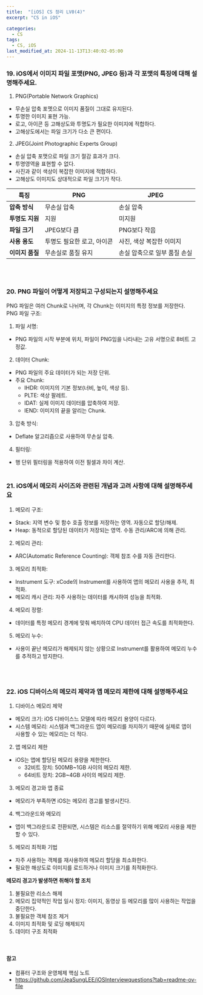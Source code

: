 ```yaml
---
title:  "[iOS] CS 정리 LV0(4)"
excerpt: "CS in iOS"

categories:
  - CS
tags:
  - CS, iOS
last_modified_at: 2024-11-13T13:40:02-05:00
---
```



### 19. iOS에서 이미지 파일 포맷(PNG, JPEG 등)과 각 포맷의 특징에 대해 설명해주세요.

1. PNG(Portable Network Graphics)
- 무손실 압축 포멧으로 이미지 품질이 그대로 유지된다.
- 투명한 이미지 표현 가능.
- 로고, 아이콘 등 고해상도와 투명도가 필요한 이미지에 적합하다.
- 고해상도에서는 파일 크기가 다소 큰 편이다.

2. JPEG(Joint Photographic Experts Group)
- 손실 압축 포맷으로 파일 크기 절감 효과가 크다.
- 투명영역을 표현할 수 없다.
- 사진과 같이 색상이 복잡한 이미지에 적합하다.
- 고해상도 이미지도 상대적으로 파일 크기가 작다.

| 특징           | PNG                         | JPEG                         |
|----------------|-----------------------------|------------------------------|
| **압축 방식**   | 무손실 압축                  | 손실 압축                     |
| **투명도 지원** | 지원                         | 미지원                        |
| **파일 크기**   | JPEG보다 큼                 | PNG보다 작음                 |
| **사용 용도**   | 투명도 필요한 로고, 아이콘   | 사진, 색상 복잡한 이미지       |
| **이미지 품질** | 무손실로 품질 유지           | 손실 압축으로 일부 품질 손실    |

<br><br>

### 20. PNG 파일이 어떻게 저장되고 구성되는지 설명해주세요

PNG 파일은 여러 Chunk로 나뉘며, 각 Chunk는 이미지의 특정 정보를 저장한다.
PNG 파일 구조:

1. 파일 서명:
  - PNG 파일의 시작 부분에 위치, 파일이 PNG임을 나타내는 고유 서명으로 8비트 고정값.
2. 데이터 Chunk:
  - PNG 파일의 주요 데이터가 되는 저장 단위.
  - 주요 Chunk:
    - IHDR: 이미지의 기본 정보(너비, 높이, 색상 등).
    - PLTE: 색상 팔레트.
    - IDAT: 실제 이미지 데이터를 압축하여 저장.
    - IEND: 이미지의 끝을 알리는 Chunk.

3. 압축 방식:
  - Deflate 알고리즘으로 사용하여 무손실 압축.
4. 필터링:
  - 행 단위 필터링을 적용하여 이전 필셀과 차이 계산.
<br><br>

### 21. iOS에서 메모리 사이즈와 관련된 개념과 고려 사항에 대해 설명해주세요

1. 메모리 구조:
  - Stack: 지역 변수 및 함수 호출 정보를 저장하는 영역. 자동으로 할당/해제.
  - Heap: 동적으로 할당된 데이터가 저장되는 영역. 수동 관리/ARC에 의해 관리.

2. 메모리 관리:
  - ARC(Automatic Reference Counting): 객체 참조 수를 자동 관리한다.

3. 메모리 최적화:
  - Instrument 도구: xCode의 Instrument를 사용하여 앱의 메모리 사용을 추적, 최적화.
  - 메모리 캐시 관리: 자주 사용하는 데이터를 캐시하여 성능을 최적화.

4. 메모리 정렬:
  - 데이터를 특정 메모리 경계에 맞춰 배치하여 CPU 데이터 접근 속도를 최적화한다.

5. 메모리 누수:
  - 사용이 끝난 메모리가 해제되지 않는 상황으로 Instrument를 활용하여 메모리 누수를 추적하고 방지한다.

<br><br>

### 22. iOS 디바이스의 메모리 제약과 앱 메모리 제한에 대해 설명해주세요

1. 디바이스 메모리 제약
  - 메모리 크기: iOS 디바이스느 모델에 따라 메모리 용양이 다르다.
  - 시스템 메모리: 시스템과 백그라운드 앱이 메모리를 차지하기 때문에 실제로 앱이 사용할 수 있는 메모리는 더 적다.

2. 앱 메모리 제한
  - iOS는 앱에 할당된 메모리 용량을 제한한다.
    - 32비트 장치: 500MB~1GB 사이의 메모리 제한.
    - 64비트 장치: 2GB~4GB 사이의 메모리 제한.
  
3. 메모리 경고와 앱 종료
  - 메모리가 부족하면 iOS는 메모리 경고를 발생시킨다.

4. 백그라운드와 메모리
  - 앱이 백그라운드로 전환되면, 시스템은 리소스를 절약하기 위해 메모리 사용을 제한할 수 있다.

5. 메모리 최적화 기법
  - 자주 사용하는 객체를 재사용하여 메모리 할당을 최소화한다.
  - 필요한 해상도로 이미지를 로드하거나 이미지 크기를 최적화한다.

**메모리 경고가 발생하면 취해야 할 조치**
1. 불필요한 리소스 해제
2. 메모리 집약적인 작업 일시 정지: 이미지, 동영상 등 메모리를 많이 사용하는 작업을 중단한다.
3. 불필요한 객체 참조 제거
4. 이미지 최적화 및 로딩 해제되지
5. 데이터 구조 최적화
<br>

#### 참고
- 컴퓨터 구조와 운영체제 핵심 노트
- https://github.com/JeaSungLEE/iOSInterviewquestions?tab=readme-ov-file